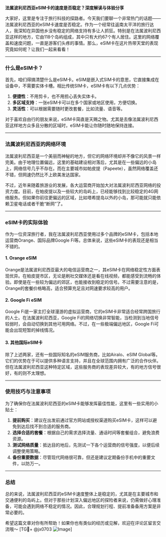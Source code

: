 **法属波利尼西亚eSIM卡的速度是否稳定？深度解读与体验分享**

大家好，这里是专注于旅行科技的探路者。今天我们要聊一个非常热门的话题——法属波利尼西亚的eSIM卡速度是否稳定。作为一个经常往返南太平洋的旅行达人，我深知在异国他乡没有稳定的网络支持有多让人抓狂。特别是在法属波利尼西亚这样的地方，它由118个岛屿组成，其中只有大约67个有人居住。这里的网络覆盖和速度问题，一直是游客们头疼的事情。那么，eSIM卡在这片热带天堂的表现究竟如何呢？让我们一起来看看！

---

### 什么是eSIM卡？

首先，咱们得搞清楚什么是eSIM卡。eSIM是嵌入式SIM卡的意思，它直接集成在设备中，不需要实体卡槽。相比传统SIM卡，eSIM卡有以下几点优势：

1. **便捷性**：不用剪卡，也不用担心丢失实体卡。
2. **多区域支持**：一张eSIM卡可以在多个国家或地区使用，方便切换。
3. **灵活性**：可以根据需要随时更改套餐，比如流量、语音等。

对于喜欢自由行的朋友来说，eSIM卡简直是天赐之物。尤其是去像法属波利尼西亚这样地方众多且分散的区域时，eSIM卡能让你随时随地保持连接。

---

### 法属波利尼西亚的网络环境

法属波利尼西亚是一个美丽而神秘的地方，但它的网络环境却并不像它的风景一样完美。由于地理位置偏远，这里的基础建设相对落后，尤其是在一些偏远的小岛上，网络信号几乎不存在。而在主要城市如帕皮提（Papeete），虽然网络覆盖还不错，但网速仍然比不上欧美发达国家。

不过，近年来随着旅游业的发展，各大运营商开始加大对法属波利尼西亚网络的投资力度。目前，在帕皮提以及一些较大的岛屿上，已经能够找到比较稳定的4G网络服务。但如果你前往更偏远的区域，比如塔希提岛以外的小岛，那可能就只能依赖卫星电话或者干脆“断网”了。

---

### eSIM卡的实际体验

作为一位资深旅行者，我在法属波利尼西亚使用过多个品牌的eSIM卡，包括本地运营商Orange、国际品牌Google Fi等。总体来说，这些eSIM卡的表现还是相当不错的。

#### 1. **Orange eSIM**
Orange是法属波利尼西亚最大的电信运营商之一，其eSIM卡在网络稳定性方面表现优异。在帕皮提市区，无论是刷社交媒体还是看在线视频，都能感受到流畅的体验。即使是在一些较为偏远的郊区，也能接收到稳定的信号。不过需要注意的是，Orange的套餐价格略高，适合预算充足且对网速要求较高的用户。

#### 2. **Google Fi eSIM**
Google Fi是一家主打全球漫游的虚拟运营商，它的eSIM卡非常适合经常跨国旅行的人士。在法属波利尼西亚，Google Fi的网络切换非常智能，当检测到当地信号较弱时，会自动切换到其他可用网络。不过，在一些极端偏远地区，Google Fi可能会出现短暂的掉线情况。

#### 3. **其他国际eSIM卡**
除了上述两家，还有一些国际知名的eSIM服务商，比如Airalo、eSIM Global等。它们的优势在于可以提供多种语言支持，并且在全球范围内拥有广泛的合作伙伴。但在法属波利尼西亚这种特定区域，这些服务商的表现差异较大，有的地方信号很好，有的则不太理想。

---

### 使用技巧与注意事项

为了确保你在法属波利尼西亚的eSIM卡能够发挥最佳性能，这里有一些实用的小贴士：

1. **提前购买**：建议在出发前通过官方网站或授权渠道购买eSIM卡，这样可以避免到达后找不到合适的服务商。
2. **选择合适的套餐**：根据自己的需求选择流量、通话时间等套餐组合，避免浪费资源。
3. **测试网络质量**：抵达目的地后，先测试一下各个运营商的信号强度，以便后续调整使用策略。
4. **备份重要数据**：尽管现代网络很可靠，但还是建议定期备份手机中的重要文件，以防万一。

---

### 总结

总的来说，法属波利尼西亚的eSIM卡速度整体上是稳定的，尤其是在主要城市和交通便利的岛屿上。但对于那些计划深入偏远地区的探险者来说，仍需做好心理准备，可能会遇到网络不稳定的情况。因此，合理规划行程、提前准备备用方案是非常必要的。

希望这篇文章对你有所帮助！如果你也有类似的经历或见解，欢迎在评论区留言交流哦～ [TG💪+ @jx0703 ![Image](https://github.com/user-attachments/assets/dbca1d08-cadb-493c-b0ec-ad6f7a83f270)]